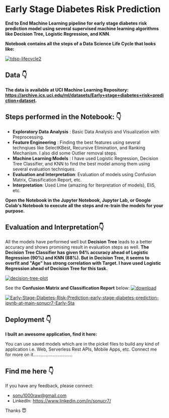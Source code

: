 # Early Stage Diabetes Risk Prediction

**End to End Machine Learning pipeline for early stage diabetes risk prediction model using several supervised machine learning algorithms like Decision Tree, Logistic Regression, and KNN**.


**Notebook contains all the steps of a Data Science Life Cycle that looks like:**

<a href="https://ibb.co/jvmyGLW"><img src="https://i.ibb.co/SXbt0Kd/tdsp-lifecycle2.png" alt="tdsp-lifecycle2" border="0"></a>

## Data 👇

**The data is available at UCI Machine Learning Repository: https://archive.ics.uci.edu/ml/datasets/Early+stage+diabetes+risk+prediction+dataset.**

## Steps performed in the Notebook: 👇

+ **Exploratory Data Analysis** : Basic Data Analysis and Visualization with Preprocessing.
+ **Feature Engineering** : Finding the best features using several technqiues like SelectKBest, Recursive Elimination, and Ranking Mechanism.  I also did some Outlier removal steps.
+ **Machine Learning Models** : I have used Logistic Regression, Decision Tree Classifier, and KNN to find the best model among them using several evaluation techniques.
+ **Evaluation and Interpretation**: Evaluation of models using Confusion Matrix, Classification Report, etc.
+ **Interpretation**: Used Lime (amazing for Iterpretation of models), Eli5, etc.

**Open the Notebook in the Jupyter Notebook, Jupyter Lab, or Google Colab's Notebook to execute all the steps and re-train the models for your purpose.**

## Evaluation and Interpretation👇

All the models have performed well but **Decision Tree** leads to a better accuracy and shows promising result in evaluation steps as well. **The Decision Tree Classifier has given 94% accuracy ahead of Logistic Regression (90%) and KNN (88%). But in Decision Tree, it seems to overfit and "Age" has strong correlation with Target. I have used Logistic Regression ahead of Decision Tree for this task.**

<a href="https://ibb.co/8MmFXqN"><img src="https://i.ibb.co/LS04vmY/decision-tree-plot.png" alt="decision-tree-plot" border="0"></a>

See the **Confusion Matrix and Classification Report** below:
<a href="https://imgbb.com/"><img src="https://i.ibb.co/rv7v2KJ/download.png" alt="download" border="0"></a>

<a href="https://ibb.co/qg53CDM"><img src="https://i.ibb.co/vdY6hcx/Early-Stage-Diabetes-Risk-Prediction-early-stage-diabetes-prediction-ipynb-at-main-sonucr7-Early-Sta.png" alt="Early-Stage-Diabetes-Risk-Prediction-early-stage-diabetes-prediction-ipynb-at-main-sonucr7-Early-Sta" border="0"></a>



## Deployment 👇

**I built an awesome application, find it here:**

You can use saved models which are in the pickel files to build any kind of application i.e. Web, Serverless Rest APIs, Mobile Apps, etc. Connect me for more on it...............................


## Find me here 👇

If you have any feedback, please connect:
+ sonu1000raw@gmail.com
+ LinkedIn: https://www.linkedin.com/in/sonucr7/


Thanks 😇











